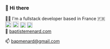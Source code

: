 ### 👋 Hi there


👨‍💻 I'm a fullstack developer based in France 🇫🇷
<br/>
<span>
<img src="https://cdn.iconscout.com/icon/free/png-512/typescript-1174965.png" alt="drawing" width="20"/>
<img src="https://upload.wikimedia.org/wikipedia/commons/thumb/4/47/React.svg/674px-React.svg.png" width="20"/>
<img src="https://cdn.worldvectorlogo.com/logos/apollo-graphql-compact.svg" width="18"/>
<img src="https://upload.wikimedia.org/wikipedia/commons/thumb/1/17/GraphQL_Logo.svg/1200px-GraphQL_Logo.svg.png" width="18"/>
</span>
<br/>
💬 [baptistemenard.com](https://www.baptistemenard.com)

📫 bapmenard@gmail.com

